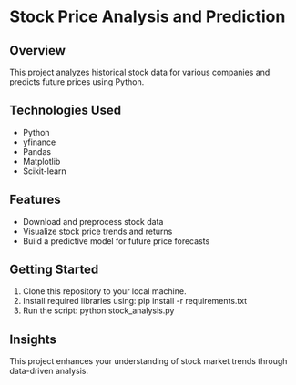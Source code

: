 # Stock Price Analysis and Prediction

## Overview
This project analyzes historical stock data for various companies and predicts future prices using Python. 

## Technologies Used
- Python
- yfinance
- Pandas
- Matplotlib
- Scikit-learn

## Features
- Download and preprocess stock data
- Visualize stock price trends and returns
- Build a predictive model for future price forecasts

## Getting Started
1. Clone this repository to your local machine.
2. Install required libraries using: pip install -r requirements.txt
3. Run the script: python stock_analysis.py


## Insights
This project enhances your understanding of stock market trends through data-driven analysis.


